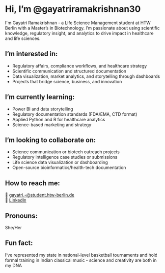 # Hi, I’m @gayatriramakrishnan30

I'm Gayatri Ramakrishnan - a Life Science Management student at HTW Berlin with a Master’s in Biotechnology. I’m passionate about using scientific knowledge, regulatory insight, and analytics to drive impact in healthcare and life sciences.

## I’m interested in:
- Regulatory affairs, compliance workflows, and healthcare strategy  
- Scientific communication and structured documentation  
- Data visualization, market analytics, and storytelling through dashboards  
- Projects that bridge science, business, and innovation

## I’m currently learning:
- Power BI and data storytelling  
- Regulatory documentation standards (FDA/EMA, CTD format)  
- Applied Python and R for healthcare analytics  
- Science-based marketing and strategy

## I’m looking to collaborate on:
- Science communication or biotech outreach projects  
- Regulatory intelligence case studies or submissions  
- Life science data visualization or dashboarding  
- Open-source bioinformatics/health-tech documentation

## How to reach me:
📧 gayatri.-@student.htw-berlin.de  
🔗 [LinkedIn](https://www.linkedin.com/in/gayatri-ramakrishnan-041b7818b/)

## Pronouns:
She/Her

## Fun fact:
I’ve represented my state in national-level basketball tournaments and hold formal training in Indian classical music - science and creativity are both in my DNA


<!---
gayatriramakrishnan30/gayatriramakrishnan30 is a ✨ special ✨ repository because its `README.md` (this file) appears on your GitHub profile.
You can click the Preview link to take a look at your changes.
--->
